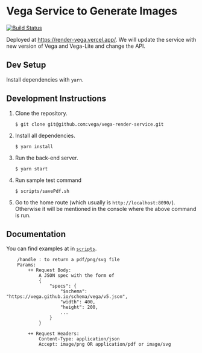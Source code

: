 # Vega Service to Generate Images

[![Build Status](https://github.com/vega/vega-render-service/workflows/Test/badge.svg)](https://github.com/vega/vega-render-service/actions)

Deployed at https://render-vega.vercel.app/. We will update the service with new version of Vega and Vega-Lite and change the API.

## Dev Setup

Install dependencies with `yarn`.

## Development Instructions

1. Clone the repository.
    ```
    $ git clone git@github.com:vega/vega-render-service.git
    ```

2. Install all dependencies.
    ```
    $ yarn install
    ```

3.  Run the back-end server.
    ```
    $ yarn start
    ```
    
4. Run sample test command
    ``` 
    $ scripts/savePdf.sh
    ```

6.  Go to the home route (which usually is `http://localhost:8090/`). Otherwise
    it will be mentioned in the console where the above command is run.
    
## Documentation

You can find examples at in [`scripts`](https://github.com/vega/vega-render-service/tree/master/scripts).

```
    /handle : to return a pdf/png/svg file
    Params:
        ++ Request Body:
            A JSON spec with the form of 
            {
                "specs": {
                    "$schema": "https://vega.github.io/schema/vega/v5.json",
                    "width": 400,
                    "height": 200,
                    ...
                }
            }
            
        ++ Request Headers:
            Content-Type: application/json
            Accept: image/png OR application/pdf or image/svg
           
```
